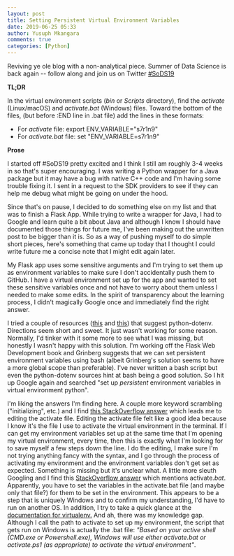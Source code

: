 ```yaml
---
layout: post
title: Setting Persistent Virtual Environment Variables
date: 2019-06-25 05:33
author: Yusuph Mkangara
comments: true
categories: [Python]
---
```

Reviving ye ole blog with a non-analytical piece. Summer of Data Science is back again -- follow along and join us on Twitter <a href="https://twitter.com/hashtag/SoDS19?src=hash" target="_blank" rel="noopener">#SoDS19</a>

<strong>TL;DR</strong>

In the virtual environment scripts (<em>bin</em> or <em>Scripts</em> directory), find the <em>activate</em> (Linux/macOS) and <em>activate.bat</em> (Windows) files. Toward the bottom of the files, (but before :END line in .bat file) add the lines in these formats:
<ul>
	<li>For <em>activate</em> file: export ENV_VARIABLE="s7r1n9"</li>
	<li>For <em>activate.bat</em> file: set "ENV_VARIABLE=s7r1n9"</li>
</ul>
<!--more-->

<strong>Prose</strong>

I started off #SoDS19 pretty excited and I think I still am roughly 3-4 weeks in so that's super encouraging. I was writing a Python wrapper for a Java package but it may have a bug with native C++ code and I'm having some trouble fixing it. I sent in a request to the SDK providers to see if they can help me debug what might be going on under the hood.

Since that's on pause, I decided to do something else on my list and that was to finish a Flask App. While trying to write a wrapper for Java, I had to Google and learn quite a bit about Java and although I know I should have documented those things for future me, I've been making out the unwritten post to be bigger than it is. So as a way of pushing myself to do simple short pieces, here's something that came up today that I thought I could write future me a concise note that I might edit again later.

My Flask app uses some sensitive arguments and I'm trying to set them up as environment variables to make sure I don't accidentally push them to GitHub. I have a virtual environment set up for the app and wanted to set these sensitive variables once and not have to worry about them unless I needed to make some edits. In the spirit of transparency about the learning process, I didn't magically Google once and immediately find the right answer.

I tried a couple of resources (<a href="https://help.pythonanywhere.com/pages/environment-variables-for-web-apps/" target="_blank" rel="noopener">this</a> and <a href="https://pybit.es/persistent-environment-variables.html" target="_blank" rel="noopener">this</a>) that suggest python-dotenv. Directions seem short and sweet. It just wasn't working for some reason. Normally, I'd tinker with it some more to see what I was missing, but honestly I wasn't happy with this solution. I'm working off the Flask Web Development book and Grinberg suggests that we can set persistent environment variables using bash (albeit Grinberg's solution seems to have a more global scope than preferable). I've never written a bash script but even the python-dotenv sources hint at bash being a good solution. So I hit up Google again and searched "set up <em>persistent</em> environment variables in virtual environment python".

I'm liking the answers I'm finding here. A couple more keyword scrambling ("initializing", etc.) and I find <a href="https://stackoverflow.com/a/39056653" target="_blank" rel="noopener">this StackOverflow answer</a> which leads me to editing the activate file. Editing the activate file felt like a good idea because I know it's the file I use to activate the virtual environment in the terminal. If I can get my environment variables set up at the same time that I'm opening my virtual environment, every time, then this is exactly what I'm looking for to save myself a few steps down the line. I do the editing, I make sure I'm not trying anything fancy with the syntax, and I go through the process of activating my environment and the environment variables don't get set as expected. Something is missing but it's unclear what. A little more sleuth Googling and I find this <a href="https://stackoverflow.com/a/27536692" target="_blank" rel="noopener">StackOverflow answer</a> which mentions activate<em>.bat</em>. Apparently, you have to set the variables in the activate.bat file (and maybe only that file?) for them to be set in the environment. This appears to be a step that is uniquely Windows and to confirm my understanding, I'd have to run on another OS. In addition, I try to take a quick glance at the <a href="https://virtualenv.pypa.io/en/stable/userguide/" target="_blank" rel="noopener">documentation for virtualenv.</a> And ah, there was my knowledge gap. Although I call the path to activate to set up my environment, the script that gets run on Windows is actually the .bat file: <em>"Based on your active shell (CMD.exe or Powershell.exe), Windows will use either activate.bat or activate.ps1 (as appropriate) to activate the virtual environment"</em>.
